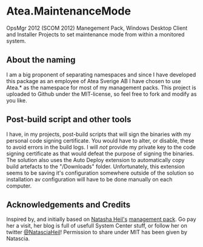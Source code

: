 # Atea.MaintenanceMode
OpsMgr 2012 (SCOM 2012) Manegement Pack, Windows Desktop Client and Installer Projects to set maintenance mode from within a monitored system.

## About the naming

I am a big proponent of separating namespaces and since I have developed this package as an employee of Atea Sverige AB I have chosen to use Atea.* as the namespace for most of my management packs.
This project is uploaded to Github under the MIT-license, so feel free to fork and modify as you like.

## Post-build script and other tools

I have, in my projects, post-build scripts that will sign the binaries with my personal code signing certificate.
You would have to alter, or disable, these to avoid errors in the build logs. I will *not* provide my private key to the code signing certificate as that would defeat the purpose of signing the binaries. 
The solution also uses the Auto Deploy extension to automatically copy build artefacts to the "/Downloads" folder. Unfortunately, this extension seems to be saving it's configuration somewhere outside of the solution so installation av configuration will have to be done manually on each computer.

## Acknowledgements and Credits

Inspired by, and initially based on [Natasha Heil's](https://systemcentertipps.wordpress.com/) [management pack](http://www.systemcentercentral.com/pack-catalog/sample-agent-maintenance-mode-2012-mp/).
Go pay her a visit, her blog is full of usefull System Center stuff, or follow her on twitter [@NatasciaHeil](https://twitter.com/NatasciaHeil)! Permission to share under MIT has been given by Natascia.
